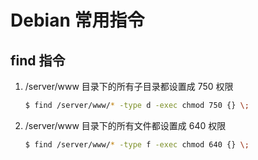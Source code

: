 # Debian 常用指令

## find 指令

1. /server/www 目录下的所有子目录都设置成 750 权限

   ```sh
   $ find /server/www/* -type d -exec chmod 750 {} \;
   ```

2. /server/www 目录下的所有文件都设置成 640 权限

    ```sh
    $ find /server/www/* -type f -exec chmod 640 {} \;
    ```
